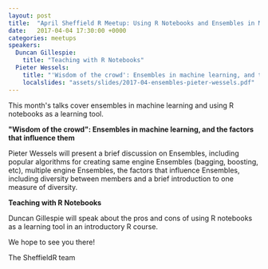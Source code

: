 ```yaml
---
layout: post
title:  "April Sheffield R Meetup: Using R Notebooks and Ensembles in Machine Learning"
date:   2017-04-04 17:30:00 +0000
categories: meetups
speakers:
  Duncan Gillespie:
    title: "Teaching with R Notebooks"
  Pieter Wessels:
    title: "'Wisdom of the crowd': Ensembles in machine learning, and the factors that influence them"
    localslides: "assets/slides/2017-04-ensembles-pieter-wessels.pdf"
---
```

This month's talks cover ensembles in machine learning and using R notebooks as a learning tool.

**"Wisdom of the crowd": Ensembles in machine learning, and the factors that influence them**

Pieter Wessels will present a brief discussion on Ensembles, including popular algorithms for creating same engine Ensembles (bagging, boosting, etc), multiple engine Ensembles, the factors that influence Ensembles, including diversity between members and a brief introduction to one measure of diversity.

**Teaching with R Notebooks**

Duncan Gillespie will speak about the pros and cons of using R notebooks as a learning tool in an introductory R course.

We hope to see you there!

The SheffieldR team
